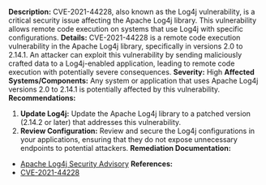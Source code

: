 **Description:** CVE-2021-44228, also known as the Log4j vulnerability, is a critical security issue affecting the Apache Log4j library. This vulnerability allows remote code execution on systems that use Log4j with specific configurations.
**Details:** CVE-2021-44228 is a remote code execution vulnerability in the Apache Log4j library, specifically in versions 2.0 to 2.14.1. An attacker can exploit this vulnerability by sending maliciously crafted data to a Log4j-enabled application, leading to remote code execution with potentially severe consequences.
**Severity:** High
**Affected Systems/Components:** Any system or application that uses Apache Log4j versions 2.0 to 2.14.1 is potentially affected by this vulnerability.
**Recommendations:**
1. **Update Log4j:** Update the Apache Log4j library to a patched version (2.14.2 or later) that addresses this vulnerability.
2. **Review Configuration:** Review and secure the Log4j configurations in your applications, ensuring that they do not expose unnecessary endpoints to potential attackers.
**Remediation Documentation:**
- [Apache Log4j Security Advisory](https://logging.apache.org/log4j/2.x/security.html)
**References:**
- [CVE-2021-44228](https://cve.mitre.org/cgi-bin/cvename.cgi?name=CVE-2021-44228)